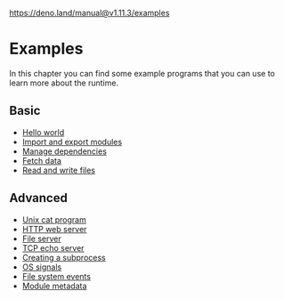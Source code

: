 

https://deno.land/manual@v1.11.3/examples

# Examples

In this chapter you can find some example programs that you can use to learn
more about the runtime.

## Basic

- [Hello world](./examples/hello_world.md)
- [Import and export modules](./examples/import_export.md)
- [Manage dependencies](./examples/manage_dependencies.md)
- [Fetch data](./examples/fetch_data.md)
- [Read and write files](./examples/read_write_files.md)

## Advanced

- [Unix cat program](./examples/unix_cat.md)
- [HTTP web server](./examples/http_server.md)
- [File server](./examples/file_server.md)
- [TCP echo server](./examples/tcp_echo.md)
- [Creating a subprocess](./examples/subprocess.md)
- [OS signals](./examples/os_signals.md)
- [File system events](./examples/file_system_events.md)
- [Module metadata](./examples/module_metadata.md)